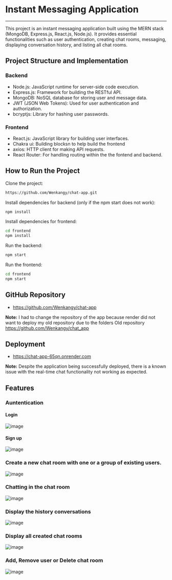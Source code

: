 # Instant Messaging Application
---
This project is an instant messaging application built using the MERN stack (MongoDB, Express.js, React.js, Node.js). It provides essential functionalities such as user authentication, creating chat rooms, messaging, displaying conversation history, and listing all chat rooms.
## Project Structure and Implementation
### Backend
- Node.js: JavaScript runtime for server-side code execution.
- Express.js: Framework for building the RESTful API.
- MongoDB: NoSQL database for storing user and message data.
- JWT (JSON Web Tokens): Used for user authentication and authorization.
- bcryptjs: Library for hashing user passwords.

### Frontend
- React.js: JavaScript library for building user interfaces.
- Chakra ui: Building blocksn to help  build the frontend
- axios: HTTP client for making API requests.
- React Router: For handling routing within the the fontend and backend.

## How to Run the Project

Clone the project:
```sh
https://github.com/Wenkangy/chat-app.git
```
Install dependencies for backend (only if the npm start does not work):
```sh
npm install
```
Install dependencies for frontend:
```sh
cd frontend
npm install
```
Run the backend:
```sh
npm start
```
Run the frontend:
```sh
cd frontend
npm start
```
## GitHub Repository
- https://github.com/Wenkangy/chat-app
  
**Note:** I had to change the repository of the app because render did not want to deploy my old repository due to the folders 
Old repository https://github.com/Wenkangy/chat_app
  
## Deployment
- https://chat-app-65qn.onrender.com

**Note:** Despite the application being successfully deployed, there is a known issue with the real-time chat functionality not working as expected. 

## Features

### Auntentication 
#### Login
![image](https://github.com/Wenkangy/chat-app/assets/166893688/edecaa72-fcc4-4e7e-953a-cc8f9dbac3de)

#### Sign up
![image](https://github.com/Wenkangy/chat-app/assets/166893688/5881b88d-a6ae-459b-965f-bf038b3ba594)

### Create a new chat room with one or a group of existing users.

![image](https://github.com/Wenkangy/chat-app/assets/166893688/d9e88a0a-3734-46d2-845e-151bdf292a05)

### Chatting in the chat room

![image](https://github.com/Wenkangy/chat-app/assets/166893688/1dd99571-5256-4543-be43-10de2b0c1c63)

### Display the  history conversations

![image](https://github.com/Wenkangy/chat-app/assets/166893688/9602256f-34e3-4033-83eb-96cce712beae)

### Display all created chat rooms 

![image](https://github.com/Wenkangy/chat-app/assets/166893688/fb155504-ccd1-4408-af17-e58ba4c1b16a)

### Add, Remove user or Delete chat room

![image](https://github.com/Wenkangy/chat-app/assets/166893688/d8fed32e-53e3-49a9-a451-bfd9a761a1c4)






   

